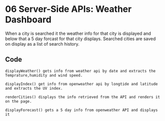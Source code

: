 # 06 Server-Side APIs: Weather Dashboard

When a city is searched it the weather info for that city is displayed and below that a 5 day forcast for that city displays. Searched cities are saved on display as a list of search history.

## Code

```
displayWeather() gets info from weather api by date and extracts the Temprature,humidity and wind speed.

displayIndex() get info from openweather api by longtide and latitude and extracts the UV index.

renderCities() displays the info retrieved from the API and renders it on the page.

displayForecast() gets a 5 day info from openweather API and displays it

```
